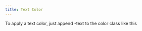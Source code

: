 ```yaml
---
title: Text Color
---
```

To apply a text color, just append -text to the color class like this <span class="blue-text text-darken-2">